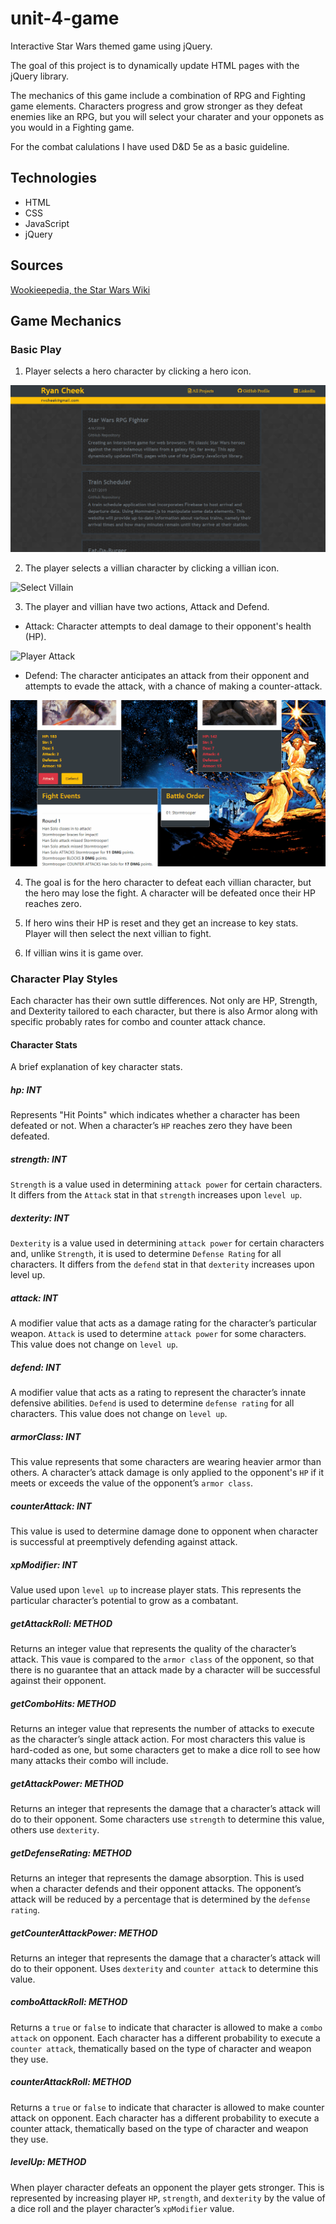 # unit-4-game

Interactive Star Wars themed game using jQuery.

The goal of this project is to dynamically update HTML pages with the jQuery library.

The mechanics of this game include a combination of RPG and Fighting game elements. Characters progress and grow stronger as they defeat enemies like an RPG, but you will select your charater and your opponets as you would in a Fighting game.

For the combat calulations I have used D&D 5e as a basic guideline.

## Technologies

 * HTML
 * CSS
 * JavaScript
 * jQuery

## Sources

[Wookieepedia, the Star Wars Wiki](https://starwars.fandom.com/wiki/)

## Game Mechanics 

### Basic Play

1. Player selects a hero character by clicking a hero icon.

![Select Hero](/documentation/hero_select.gif)

2. The player selects a villian character by clicking a villian icon.

![Select Villain](/documentation/villain_select.gif)

3. The player and villian have two actions, Attack and Defend.

  * Attack: Character attempts to deal damage to their opponent's health (HP).

![Player Attack](/documentation/player_attack.gif)

  * Defend: The character anticipates an attack from their opponent and attempts to evade the attack, with a chance of making a counter-attack.

  ![Player Defend](/documentation/player_defend.gif)

4. The goal is for the hero character to defeat each villian character, but the hero may lose the fight. A character will be defeated once their HP reaches zero.

5. If hero wins their HP is reset and they get an increase to key stats. Player will then select the next villian to fight.

6. If villian wins it is game over.

### Character Play Styles

Each character has their own suttle differences. Not only are HP, Strength, and Dexterity tailored to each character, but there is also Armor along with specific probably rates for combo and counter attack chance.

#### Character Stats

A brief explanation of key character stats.

##### hp: INT

Represents "Hit Points" which indicates whether a character has been defeated or not. When a character’s `HP` reaches zero they have been defeated.

##### strength: INT

`Strength` is a value used in determining `attack power` for certain characters. It differs from the `Attack` stat in that `strength` increases upon `level up`.

##### dexterity: INT

`Dexterity` is a value used in determining `attack power` for certain characters and, unlike `Strength`, it is used to  determine `Defense Rating` for all characters. It differs from the `defend` stat in that `dexterity` increases upon level up.

##### attack: INT

A modifier value that acts as a damage rating for the character’s particular weapon. `Attack` is used to determine `attack power` for some characters. This value does not change on `level up`.

##### defend: INT

A modifier value that acts as a rating to represent the character’s innate defensive abilities. `Defend` is used to determine `defense rating` for all characters. This value does not change on `level up`.

##### armorClass: INT

This value represents that some characters are wearing heavier armor than others. A character’s attack damage is only applied to the opponent's `HP` if it meets or exceeds the value of the opponent’s `armor class`.

##### counterAttack: INT

This value is used to determine damage done to opponent when character is successful at preemptively defending against attack. 

##### xpModifier: INT

Value used upon `level up` to increase player stats. This represents the particular character’s potential to grow as a combatant.

##### getAttackRoll: METHOD

Returns an integer value that represents the quality of the character’s attack. This vaue is compared to the `armor class` of the opponent, so that there is no guarantee that an attack made by a character will be successful against their opponent.

##### getComboHits: METHOD

Returns an integer value that represents the number of attacks to execute as the character’s single attack action. For most characters this value is hard-coded as one, but some characters get to make a dice roll to see how many attacks their combo will include.

##### getAttackPower: METHOD

Returns an integer that represents the damage that a character’s attack will do to their opponent. Some characters use `strength` to determine this value, others use `dexterity`.

##### getDefenseRating: METHOD

Returns an integer that represents the damage absorption. This is used when a character defends and their opponent attacks. The opponent’s attack will be reduced by a percentage that is determined by the `defense rating`.

##### getCounterAttackPower: METHOD

Returns an integer that represents the damage that a character’s attack will do to their opponent. Uses `dexterity` and `counter attack` to determine this value.

##### comboAttackRoll: METHOD

Returns a `true` or `false` to indicate that character is allowed to make a `combo attack` on opponent. Each character has a different probability to execute a `counter attack`, thematically based on the type of character and weapon they use.

##### counterAttackRoll: METHOD

Returns a `true` or `false` to indicate that character is allowed to make counter attack on opponent. Each character has a different probability to execute a counter attack, thematically based on the type of character and weapon they use.

##### levelUp: METHOD

When player character defeats an opponent the player gets stronger. This is represented by increasing player `HP`, `strength`, and `dexterity` by the value of a dice roll and the player character’s `xpModifier` value.

















